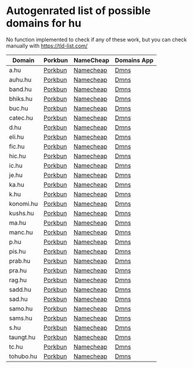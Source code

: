 # Autogenrated list of possible domains for hu

No function implemented to check if any of these work, but you can check manually with https://tld-list.com/

| Domain | Porkbun | NameCheap | Domains App |
|---|---|---|---|
| a.hu | [Porkbun](https://porkbun.com/checkout/search?prb=e814663da1&tlds=&idnLanguage=&search=search&q=a.hu) | [Namecheap](https://www.namecheap.com/domains/registration/results/?domain=a.hu) | [Dmns](https://dmns.app/domains?q=a.hu) |
| auhu.hu | [Porkbun](https://porkbun.com/checkout/search?prb=e814663da1&tlds=&idnLanguage=&search=search&q=auhu.hu) | [Namecheap](https://www.namecheap.com/domains/registration/results/?domain=auhu.hu) | [Dmns](https://dmns.app/domains?q=auhu.hu) |
| band.hu | [Porkbun](https://porkbun.com/checkout/search?prb=e814663da1&tlds=&idnLanguage=&search=search&q=band.hu) | [Namecheap](https://www.namecheap.com/domains/registration/results/?domain=band.hu) | [Dmns](https://dmns.app/domains?q=band.hu) |
| bhiks.hu | [Porkbun](https://porkbun.com/checkout/search?prb=e814663da1&tlds=&idnLanguage=&search=search&q=bhiks.hu) | [Namecheap](https://www.namecheap.com/domains/registration/results/?domain=bhiks.hu) | [Dmns](https://dmns.app/domains?q=bhiks.hu) |
| buc.hu | [Porkbun](https://porkbun.com/checkout/search?prb=e814663da1&tlds=&idnLanguage=&search=search&q=buc.hu) | [Namecheap](https://www.namecheap.com/domains/registration/results/?domain=buc.hu) | [Dmns](https://dmns.app/domains?q=buc.hu) |
| catec.hu | [Porkbun](https://porkbun.com/checkout/search?prb=e814663da1&tlds=&idnLanguage=&search=search&q=catec.hu) | [Namecheap](https://www.namecheap.com/domains/registration/results/?domain=catec.hu) | [Dmns](https://dmns.app/domains?q=catec.hu) |
| d.hu | [Porkbun](https://porkbun.com/checkout/search?prb=e814663da1&tlds=&idnLanguage=&search=search&q=d.hu) | [Namecheap](https://www.namecheap.com/domains/registration/results/?domain=d.hu) | [Dmns](https://dmns.app/domains?q=d.hu) |
| eli.hu | [Porkbun](https://porkbun.com/checkout/search?prb=e814663da1&tlds=&idnLanguage=&search=search&q=eli.hu) | [Namecheap](https://www.namecheap.com/domains/registration/results/?domain=eli.hu) | [Dmns](https://dmns.app/domains?q=eli.hu) |
| fic.hu | [Porkbun](https://porkbun.com/checkout/search?prb=e814663da1&tlds=&idnLanguage=&search=search&q=fic.hu) | [Namecheap](https://www.namecheap.com/domains/registration/results/?domain=fic.hu) | [Dmns](https://dmns.app/domains?q=fic.hu) |
| hic.hu | [Porkbun](https://porkbun.com/checkout/search?prb=e814663da1&tlds=&idnLanguage=&search=search&q=hic.hu) | [Namecheap](https://www.namecheap.com/domains/registration/results/?domain=hic.hu) | [Dmns](https://dmns.app/domains?q=hic.hu) |
| ic.hu | [Porkbun](https://porkbun.com/checkout/search?prb=e814663da1&tlds=&idnLanguage=&search=search&q=ic.hu) | [Namecheap](https://www.namecheap.com/domains/registration/results/?domain=ic.hu) | [Dmns](https://dmns.app/domains?q=ic.hu) |
| je.hu | [Porkbun](https://porkbun.com/checkout/search?prb=e814663da1&tlds=&idnLanguage=&search=search&q=je.hu) | [Namecheap](https://www.namecheap.com/domains/registration/results/?domain=je.hu) | [Dmns](https://dmns.app/domains?q=je.hu) |
| ka.hu | [Porkbun](https://porkbun.com/checkout/search?prb=e814663da1&tlds=&idnLanguage=&search=search&q=ka.hu) | [Namecheap](https://www.namecheap.com/domains/registration/results/?domain=ka.hu) | [Dmns](https://dmns.app/domains?q=ka.hu) |
| k.hu | [Porkbun](https://porkbun.com/checkout/search?prb=e814663da1&tlds=&idnLanguage=&search=search&q=k.hu) | [Namecheap](https://www.namecheap.com/domains/registration/results/?domain=k.hu) | [Dmns](https://dmns.app/domains?q=k.hu) |
| konomi.hu | [Porkbun](https://porkbun.com/checkout/search?prb=e814663da1&tlds=&idnLanguage=&search=search&q=konomi.hu) | [Namecheap](https://www.namecheap.com/domains/registration/results/?domain=konomi.hu) | [Dmns](https://dmns.app/domains?q=konomi.hu) |
| kushs.hu | [Porkbun](https://porkbun.com/checkout/search?prb=e814663da1&tlds=&idnLanguage=&search=search&q=kushs.hu) | [Namecheap](https://www.namecheap.com/domains/registration/results/?domain=kushs.hu) | [Dmns](https://dmns.app/domains?q=kushs.hu) |
| ma.hu | [Porkbun](https://porkbun.com/checkout/search?prb=e814663da1&tlds=&idnLanguage=&search=search&q=ma.hu) | [Namecheap](https://www.namecheap.com/domains/registration/results/?domain=ma.hu) | [Dmns](https://dmns.app/domains?q=ma.hu) |
| manc.hu | [Porkbun](https://porkbun.com/checkout/search?prb=e814663da1&tlds=&idnLanguage=&search=search&q=manc.hu) | [Namecheap](https://www.namecheap.com/domains/registration/results/?domain=manc.hu) | [Dmns](https://dmns.app/domains?q=manc.hu) |
| p.hu | [Porkbun](https://porkbun.com/checkout/search?prb=e814663da1&tlds=&idnLanguage=&search=search&q=p.hu) | [Namecheap](https://www.namecheap.com/domains/registration/results/?domain=p.hu) | [Dmns](https://dmns.app/domains?q=p.hu) |
| pis.hu | [Porkbun](https://porkbun.com/checkout/search?prb=e814663da1&tlds=&idnLanguage=&search=search&q=pis.hu) | [Namecheap](https://www.namecheap.com/domains/registration/results/?domain=pis.hu) | [Dmns](https://dmns.app/domains?q=pis.hu) |
| prab.hu | [Porkbun](https://porkbun.com/checkout/search?prb=e814663da1&tlds=&idnLanguage=&search=search&q=prab.hu) | [Namecheap](https://www.namecheap.com/domains/registration/results/?domain=prab.hu) | [Dmns](https://dmns.app/domains?q=prab.hu) |
| pra.hu | [Porkbun](https://porkbun.com/checkout/search?prb=e814663da1&tlds=&idnLanguage=&search=search&q=pra.hu) | [Namecheap](https://www.namecheap.com/domains/registration/results/?domain=pra.hu) | [Dmns](https://dmns.app/domains?q=pra.hu) |
| rag.hu | [Porkbun](https://porkbun.com/checkout/search?prb=e814663da1&tlds=&idnLanguage=&search=search&q=rag.hu) | [Namecheap](https://www.namecheap.com/domains/registration/results/?domain=rag.hu) | [Dmns](https://dmns.app/domains?q=rag.hu) |
| sadd.hu | [Porkbun](https://porkbun.com/checkout/search?prb=e814663da1&tlds=&idnLanguage=&search=search&q=sadd.hu) | [Namecheap](https://www.namecheap.com/domains/registration/results/?domain=sadd.hu) | [Dmns](https://dmns.app/domains?q=sadd.hu) |
| sad.hu | [Porkbun](https://porkbun.com/checkout/search?prb=e814663da1&tlds=&idnLanguage=&search=search&q=sad.hu) | [Namecheap](https://www.namecheap.com/domains/registration/results/?domain=sad.hu) | [Dmns](https://dmns.app/domains?q=sad.hu) |
| samo.hu | [Porkbun](https://porkbun.com/checkout/search?prb=e814663da1&tlds=&idnLanguage=&search=search&q=samo.hu) | [Namecheap](https://www.namecheap.com/domains/registration/results/?domain=samo.hu) | [Dmns](https://dmns.app/domains?q=samo.hu) |
| sams.hu | [Porkbun](https://porkbun.com/checkout/search?prb=e814663da1&tlds=&idnLanguage=&search=search&q=sams.hu) | [Namecheap](https://www.namecheap.com/domains/registration/results/?domain=sams.hu) | [Dmns](https://dmns.app/domains?q=sams.hu) |
| s.hu | [Porkbun](https://porkbun.com/checkout/search?prb=e814663da1&tlds=&idnLanguage=&search=search&q=s.hu) | [Namecheap](https://www.namecheap.com/domains/registration/results/?domain=s.hu) | [Dmns](https://dmns.app/domains?q=s.hu) |
| taungt.hu | [Porkbun](https://porkbun.com/checkout/search?prb=e814663da1&tlds=&idnLanguage=&search=search&q=taungt.hu) | [Namecheap](https://www.namecheap.com/domains/registration/results/?domain=taungt.hu) | [Dmns](https://dmns.app/domains?q=taungt.hu) |
| tc.hu | [Porkbun](https://porkbun.com/checkout/search?prb=e814663da1&tlds=&idnLanguage=&search=search&q=tc.hu) | [Namecheap](https://www.namecheap.com/domains/registration/results/?domain=tc.hu) | [Dmns](https://dmns.app/domains?q=tc.hu) |
| tohubo.hu | [Porkbun](https://porkbun.com/checkout/search?prb=e814663da1&tlds=&idnLanguage=&search=search&q=tohubo.hu) | [Namecheap](https://www.namecheap.com/domains/registration/results/?domain=tohubo.hu) | [Dmns](https://dmns.app/domains?q=tohubo.hu) |
